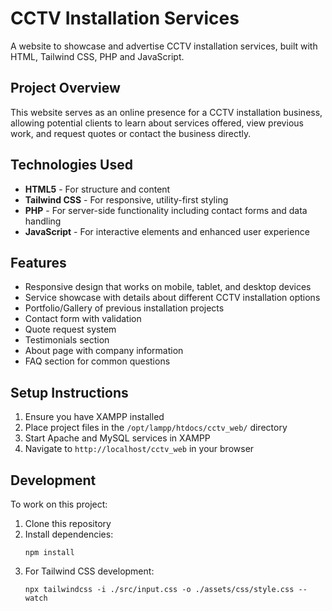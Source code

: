 # CCTV Installation Services 

A website to showcase and advertise CCTV installation services, built with HTML, Tailwind CSS, PHP and JavaScript.

## Project Overview

This website serves as an online presence for a CCTV installation business, allowing potential clients to learn about services offered, view previous work, and request quotes or contact the business directly.

## Technologies Used

- **HTML5** - For structure and content
- **Tailwind CSS** - For responsive, utility-first styling
- **PHP** - For server-side functionality including contact forms and data handling
- **JavaScript** - For interactive elements and enhanced user experience

## Features

- Responsive design that works on mobile, tablet, and desktop devices
- Service showcase with details about different CCTV installation options
- Portfolio/Gallery of previous installation projects
- Contact form with validation
- Quote request system
- Testimonials section
- About page with company information
- FAQ section for common questions

## Setup Instructions

1. Ensure you have XAMPP installed
2. Place project files in the `/opt/lampp/htdocs/cctv_web/` directory
3. Start Apache and MySQL services in XAMPP
4. Navigate to `http://localhost/cctv_web` in your browser

## Development

To work on this project:

1. Clone this repository
2. Install dependencies:
    ```
    npm install
    ```
3. For Tailwind CSS development:
    ```
    npx tailwindcss -i ./src/input.css -o ./assets/css/style.css --watch
    ```
